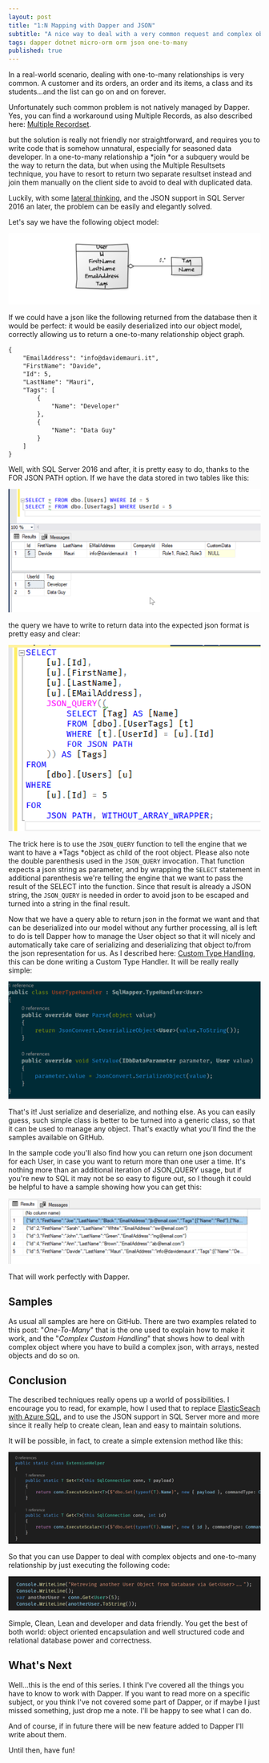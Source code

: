 ```yaml
---
layout: post
title: "1:N Mapping with Dapper and JSON"
subtitle: "A nice way to deal with a very common request and complex objects"
tags: dapper dotnet micro-orm orm json one-to-many
published: true
---
```


In a real-world scenario, dealing with one-to-many relationships is very common.
A customer and its orders, an order and its items, a class and its students…and
the list can go on and on forever.

Unfortunately such common problem is not natively managed by Dapper. Yes, you
can find a workaround using Multiple Records, as also described here: [Multiple Recordset](#TBD).


but the solution is really not friendly nor straightforward, and requires you to
write code that is somehow unnatural, especially for seasoned data developer. In
a one-to-many relationship a *join *or a subquery would be the way to return the
data, but when using the Multiple Resultsets technique, you have to resort to
return two separate resultset instead and join them manually on the client side
to avoid to deal with duplicated data.

Luckily, with some [lateral
thinking](https://en.wikipedia.org/wiki/Lateral_thinking), and the JSON support
in SQL Server 2016 an later, the problem can be easily and elegantly solved.

Let's say we have the following object model:

![](/public/images/2018-06-22/image-02.png)

If we could have a json like the following returned from the database then it
would be perfect: it would be easily deserialized into our object model,
correctly allowing us to return a one-to-many relationship object graph.

    {
        "EmailAddress": "info@davidemauri.it",
        "FirstName": "Davide",
        "Id": 5,
        "LastName": "Mauri",
        "Tags": [
            {
                "Name": "Developer"
            },
            {
                "Name": "Data Guy"
            }
        ]
    }

Well, with SQL Server 2016 and after, it is pretty easy to do, thanks to the FOR
JSON PATH option. If we have the data stored in two tables like this:

![](/public/images/2018-06-22/image-03.png)

the query we have to write to return data into the expected json format is
pretty easy and clear:

![](/public/images/2018-06-22/image-04.png)

The trick here is to use the `JSON_QUERY` function to tell the engine that we
want to have a *Tags *object as child of the root object. Please also note the
double parenthesis used in the `JSON_QUERY` invocation. That function expects a
json string as parameter, and by wrapping the `SELECT` statement in additional
parenthesis we're telling the engine that we want to pass the result of the
SELECT into the function. Since that result is already a JSON string, the
`JSON_QUERY` is needed in order to avoid json to be escaped and turned into a
string in the final result.

Now that we have a query able to return json in the format we want and that can
be deserialized into our model without any further processing, all is left to do
is tell Dapper how to manage the User object so that it will nicely and
automatically take care of serializing and deserializing that object to/from the
json representation for us. As I described here: 
[Custom Type Handling](/2018/04/15/custom-type-handling), this can be done writing a Custom Type Handler. It will be really really simple:

![](/public/images/2018-06-22/image-05.png)

That's it! Just serialize and deserialize, and nothing else. As you can easily
guess, such simple class is better to be turned into a generic class, so that it
can be used to manage any object. That's exactly what you'll find the the
samples available on GitHub.

In the sample code you'll also find how you can return one json document for
each User, in case you want to return more than one user a time. It's nothing
more than an additional iteration of JSON_QUERY usage, but if you're new to SQL
it may not be so easy to figure out, so I though it could be helpful to have a
sample showing how you can get this:

![](/public/images/2018-06-22/image-06.png)


That will work perfectly with Dapper.

## Samples

As usual all samples are here on GitHub. There are two examples related to this
post: "*One-To-Many*" that is the one used to explain how to make it work, and
the "*Complex Custom Handling*" that shows how to deal with complex object where
you have to build a complex json, with arrays, nested objects and do so on.

## Conclusion

The described techniques really opens up a world of possibilities. I encourage
you to read, for example, how I used that to replace [ElasticSeach with Azure
SQL](https://medium.com/@mauridb/from-elasticsearch-back-to-sql-server-597249c16a9d),
and to use the JSON support in SQL Server more and more since it really help to
create clean, lean and easy to maintain solutions.

It will be possible, in fact, to create a simple extension method like this:

![](/public/images/2018-06-22/image-07.png)

So that you can use Dapper to deal with complex objects and one-to-many
relationship by just executing the following code:

![](/public/images/2018-06-22/image-08.png)

Simple, Clean, Lean and developer and data friendly. You get the best of both
world: object oriented encapsulation and well structured code and relational
database power and correctness.

## What's Next

Well…this is the end of this series. I think I've covered all the things you
have to know to work with Dapper. If you want to read more on a specific
subject, or you think I've not covered some part of Dapper, or if maybe I just
missed something, just drop me a note. I'll be happy to see what I can do.

And of course, if in future there will be new feature added to Dapper I'll write
about them.

Until then, have fun!